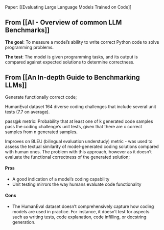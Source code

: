 Paper: [[Evaluating Large Language Models Trained on Code]]
## From [[AI - Overview of common LLM Benchmarks]]
**The goal**: To measure a model’s ability to write correct Python code to solve programming problems.

**The test**: The model is given programming tasks, and its output is compared against expected solutions to determine correctness.

## From [[An In-depth Guide to Benchmarking LLMs]]
 Generate functionally correct code; 

HumanEval dataset
164 diverse coding challenges that include several unit tests (7.7 on average). 

pass@k metric:
Probability that at least one of k generated code samples pass the coding challenge’s unit tests, given that there are c correct samples from n generated samples.

Improves on BLEU (bilingual evaluation understudy) metric - was used to assess the textual similarity of model-generated coding solutions compared with human ones. The problem with this approach, however as it doesn’t evaluate the functional correctness of the generated solution; 
#### Pros
* A good indication of a model’s coding capability 
* Unit testing mirrors the way humans evaluate code functionality 
#### Cons
* The HumanEval dataset doesn’t comprehensively capture how coding models are used in practice. For instance, it doesn’t test for aspects such as writing tests, code explanation, code infilling, or docstring generation.